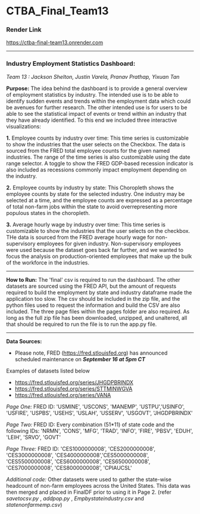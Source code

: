 # CTBA_Final_Team13

### Render Link
https://ctba-final-team13.onrender.com

---

### Industry Employment Statistics Dashboard:

_Team 13 : Jackson Shelton, Justin Varela, Pranav Prathap, Yixuan Tan_

__Purpose:__
The idea behind the dashboard is to provide a general overview of employment statistics by industry. The intended use is to be able to identify sudden events and trends within the employment data which could be avenues for further research. The other intended use is for users to be able to see the statistical impact of events or trend within an industry that they have already identified. To this end we included three interactive visualizations:

__1.__ Employee counts by industry over time: 
   This time series is customizable to show the industries that the user selects on the Checkbox. The data is sourced from the FRED total employee counts for the given named industries. The range of the time series is also customizable using the date range selector. A toggle to show the FRED GDP-based recession indicator is also included as recessions commonly impact employment depending on the industry.

__2.__ Employee counts by industry by state:
   This Choropleth shows the employee counts by state for the selected industry. One industry may be selected at a time, and the employee counts are expressed as a percentage of total non-farm jobs within the state to avoid overrepresenting more populous states in the choropleth.

__3.__ Average hourly wage by industry over time:
   This time series is customizable to show the industries that the user selects on the checkbox. THe data is sourced from the FRED average hourly wage for non-supervisory employees for given industry. Non-supervisory employees were used because the dataset goes back far further, and we wanted to focus the analysis on production-oriented employees that make up the bulk of the workforce in the industries.

---

__How to Run:__
The 'final' csv is required to run the dashboard. The other datasets are sourced using the FRED API, but the amount of requests required to build the employment by state and industry dataframe made the application too slow. The csv should be included in the zip file, and the python files used to request the information and build the CSV are also included. The three page files within the pages folder are also required. As long as the full zip file has been downloaded, unzipped, and unaltered, all that should be required to run the file is to run the app.py file.

---

__Data Sources:__

* Please note, FRED (https://fred.stlouisfed.org) has announced scheduled maintenance on ___September 16 at 5pm CT___

Examples of datasets listed below
* https://fred.stlouisfed.org/series/JHGDPBRINDX
* https://fred.stlouisfed.org/series/STTMINWGVA
* https://fred.stlouisfed.org/series/VANA

_Page One:_ FRED ID: 'USMINE', 'USCONS', 'MANEMP', 'USTPU','USINFO', 'USFIRE', 'USPBS', 'USEHS', 'USLAH', 'USSERV', 'USGOVT', 'JHGDPBRINDX'

_Page Two:_ FRED ID: Every combination (51*11) of state code and the following IDs: 'NRMN', 'CONS', 'MFG', 'TRAD', 'INFO', 'FIRE', 'PBSV', 'EDUH', 'LEIH', 'SRVO', 'GOVT'

_Page Three:_ FRED ID: 'CES1000000008', 'CES2000000008', 'CES3000000008', 'CES4000000008','CES5000000008', 'CES5500000008', 'CES6000000008', 'CES6500000008', 'CES7000000008', 'CES8000000008', 'CPIAUCSL'

_Additional code:_ Other datasets were used to gather the state-wise headcount of non-farm employees across the United States. This data was then merged and placed in FinalDF prior to using it in Page 2. (refer _savetocsv.py_ , _addpop.py_ , _Empbystateindustry.csv_ and _statenonfarmemp.csv_)